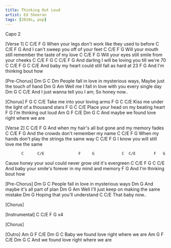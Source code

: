```yaml
---
title: Thinking Out Loud
artist: Ed Sheeran
tags: [2010s, pop]
---
```


Capo 2

[Verse 1]
C   C/E                                  F              G
     When your legs don't work like they used to before
C   C/E                                F    G
     And I can't sweep you off of your feet
C   C/E                                  F           G
     Will your mouth still remember the  taste of my love
C   C/E                         F      G
     Will your eyes still smile from your cheeks
            C   C/E           F   G          C  C/E    F G
And darling I will be loving you till we're 70
            C  C/E                  F  G        C    C/E
And baby my heart could still fall as hard at 23 
F                         G
And I'm thinking bout how 

[Pre-Chorus]
Dm                         G      C     Dm
People fall in love in mysterious ways, Maybe just the touch of hand
     Dm                          G          Am
Well me I fall in love with you every single day 
    Dm                      G               C       C/E
And I just wanna tell you I am; So honey now..

[Chorus]
F G                          C    C/E
   Take me into your loving arms 
F G                            C        C/E
  Kiss me under the light of a thousand stars 
F            G                  C     C/E
  Place your head on my beating heart 
             F    G
I'm thinking out loud
          Am  G    F    C/E     Dm   G   C
And maybe we found love right where we are

[Verse 2]
C        C/E                               F           G
  And when my hair's all but gone and my memory fades
C     C/E                           F     G
  And the crowds don't remember my name
C     C/E               F          G
  When my hands don't play the strings the same way
C   C/E                              F     G
  I know you will still love me the same



           C      C/E               F     G            C  C/E        F   G
Cause honey your soul could never grow old it's evergreen
           C     C/E            F  G            C     C/E
And baby your smile's forever in my mind and memory
F                G
And I'm thinking bout how 

[Pre-Chorus]
Dm                        G       C
People fall in love in mysterious ways
Dm                         G
And maybe it's all part of plan
      Dm                      G     Am
Well I'll just keep on making the same mistake 
Dm                    G
Hoping that you'll understand
C              C/E
That baby now..

[Chorus]

[Instrumental] C    C/E   F  G  x4

[Chorus]

[Outro]
     Am  G    F      C/E   Dm   G   C
Baby we found love right where we are
     Am  G    F   C/E    Dm   G   C
And we found love right where we are

